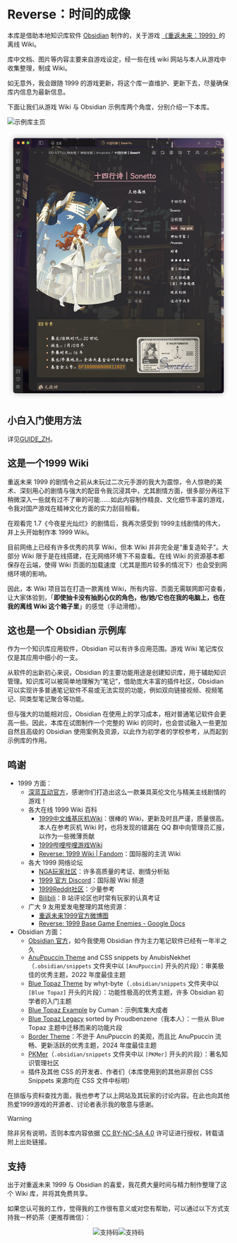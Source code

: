 # Reverse：时间的成像

本库是借助本地知识库软件 [Obsidian](https://obsidian.md/) 制作的，关于游戏 [《重返未来：1999》](https://re.bluepoch.com/home/&wd=&eqid=fbb5beb400098f260000000464755c7c)的离线 Wiki。

库中文档、图片等内容主要来自游戏设定，经一些在线 wiki 网站与本人从游戏中收集整理，制成 Wiki。

如无意外，我会跟随 1999 的游戏更新，将这个库一直维护、更新下去，尽量确保库内信息为最新信息。

下面让我们从游戏 Wiki 与 Obsidian 示例库两个角度，分别介绍一下本库。

![示例库主页](assets/README.assets/示例库主页.png)

![角色档案](assets/README.assets/角色档案.png)

## 小白入门使用方法

详见<a href="https://github.com/ProudBenzene/Reverse1999Wiki-in-Obsidian/blob/main/000-%E7%AE%B1%E7%9A%84%E6%9E%84%E9%80%A0/README/GUIDE_ZH.md">GUIDE_ZH</a>。

## 这是一个1999 Wiki

重返未来 1999 的剧情令之前从未玩过二次元手游的我大为震惊，令人惊艳的美术、深刻用心的剧情与强大的配音令我沉浸其中，尤其剧情方面，很多部分再往下稍微深入一些就有过不了审的可能……如此内容制作精良、文化细节丰富的游戏，令我对国产游戏在精神文化方面的实力刮目相看。

在观看完 1.7《今夜星光灿烂》的剧情后，我再次感受到 1999主线剧情的伟大，并上头开始制作本 1999 Wiki。

目前网络上已经有许多优秀的共享 Wiki，但本 Wiki 并非完全是“重复造轮子”。大部分 Wiki 限于是在线搭建，在无网络环境下不易查看。在线 Wiki 的资源基本都保存在云端，使得 Wiki 页面的加载速度（尤其是图片较多的情况下）也会受到网络环境的影响。

因此，本 Wiki 项目旨在打造一款离线 Wiki，所有内容、页面无需联网即可查看，让大家体验到，「**即使抽卡没有抽到心仪的角色，他/她/它也在我的电脑上，也在我的离线 Wiki 这个箱子里**」的感觉（手动滑稽）。

## 这也是一个 Obsidian 示例库

作为一个知识库应用软件，Obsidian 可以有许多应用范围。游戏 Wiki 笔记库仅仅是其应用中细小的一支。

从软件的出新初心来说，Obsidian 的主要功能用途是创建知识库，用于辅助知识管理。知识库可以被简单地理解为“笔记”，借助庞大丰富的插件社区，Obsidian 可以实现许多普通笔记软件不易或无法实现的功能，例如双向链接视频、视频笔记、同类型笔记聚合等功能。

 但与强大的功能相对应，Obsidian 在使用上的学习成本，相对普通笔记软件会更高一些。因此，本库在试图制作一个完整的 Wiki 的同时，也会尝试融入一些更加自然且高级的 Obsidian 使用案例及资源，以此作为初学者的学校参考，从而起到示例库的作用。


## 鸣谢
- 1999 方面：
	- [深蓝互动官方](https://www.bluepoch.com/)，感谢你们打造出这么一款兼具英伦文化与精美主线剧情的游戏！
	- 各大在线 1999 Wiki 百科
		-  [1999中文维基灰机Wiki](https://res1999.huijiwiki.com/wiki/%E8%A7%92%E8%89%B2%E5%88%97%E8%A1%A8)：很棒的 Wiki，更新及时且严谨，质量很高。本人在参考灰机 Wiki 时，也将发现的错漏在 QQ 群中向管理员汇报，以作为一些微薄贡献
		- [1999哔哩哔哩游戏Wiki](https://wiki.biligame.com/reverse1999/%E9%A6%96%E9%A1%B5)
		- [Reverse: 1999 Wiki | Fandom](https://reverse1999.fandom.com/wiki/Reverse:_1999_Wiki)：国际服的主流 Wiki
	- 各大 1999 网络论坛
		-  [NGA玩家社区](https://ngabbs.com/thread.php?fid=510389)：许多高质量的考证、剧情分析贴
		- [1999 官方 Discord](https://discord.gg/reverse1999)：国际服 Wiki 频道
		- [1999Reddit社区](https://www.reddit.com/r/Reverse1999)：少量参考
		- [Bilibili](https://www.bilibili.com/)：B 站评论区也时常有玩家的认真考证
	- 广大 9 友用爱发电整理的其他资源：
		- [重返未来1999官方微博图](https://pan.baidu.com/s/1A4o9VM4kPa_vzWZEtHiZSA?pwd=1999#list/path=%2F)
		- [Reverse: 1999 Base Game Enemies - Google Docs](https://docs.google.com/document/d/1HX-r1yrY82VKAkFtTo2HRI1M6DFT8bUdUxnEZLNoBB0/edit?pli=1)
- Obsidian 方面：
	- [Obsidian 官方](https://obsidian.md)，如今我使用 Obsidian 作为主力笔记软件已经有一年半之久
	- [AnuPpuccin Theme](https://github.com/AnubisNekhet/AnuPpuccin) and CSS snippets by AnubisNekhet（`.obsidian/snippets` 文件夹中以 `[AnuPpuccin]` 开头的片段）：审美极佳的优秀主题，2022 年度最佳主题
	- [Blue Topaz Theme](https://github.com/PKM-er/Blue-Topaz_Obsidian-css) by whyt-byte（`.obsidian/snippets` 文件夹中以 `[Blue Topaz]` 开头的片段）：功能性极高的优秀主题，许多 Obsidian 初学者的入门主题
	- [Blue Topaz Example](https://github.com/PKM-er/Blue-topaz-example) by Cuman：示例库集大成者
	- [Blue Topaz Legacy](https://github.com/ProudBenzene/Blue-Topaz-Legacy) sorted by Proudbenzene（我本人）：一些从 Blue Topaz 主题中迁移而来的功能片段
	- [Border Theme](https://github.com/Akifyss/obsidian-border)：不逊于 AnuPpuccin 的美观，而且比 AnuPpuccin 流畅、更新活跃的优秀主题，2024 年度最佳主题
	- [PKMer](https://pkmer.cn/)（`.obsidian/snippets` 文件夹中以 `[PKMer]` 开头的片段）：著名知识管理社区
	- 插件及其他 CSS 的开发者、作者们（本库使用到的其他非原创 CSS Snippets 来源均在 CSS 文件中标明）


在排版与资料查找方面，我也参考了以上网站及其玩家的讨论内容。在此也向其他热爱1999游戏的开源者、讨论者表示我的敬意与感谢。

> [!warning]
> 除非另有说明，否则本库内容依据 [CC BY-NC-SA 4.0](https://creativecommons.org/licenses/by-nc-sa/4.0/) 许可证进行授权，转载请附上出处链接。

## 支持

出于对重返未来 1999 与 Obsidian 的喜爱，我花费大量时间与精力制作整理了这个 Wiki 库，并将其免费共享。

如果您认可我的工作，觉得我的工作很有意义或对您有帮助，可以通过以下方式支持我一杯奶茶（更推荐微信）：

<center><img src="https://figure-bed123.oss-cn-beijing.aliyuncs.com/202406231057963.jpg" alt="支持码" width="250"><img src="https://figure-bed123.oss-cn-beijing.aliyuncs.com/202406080244833.jpg" alt="支持码" width="250"></center>
